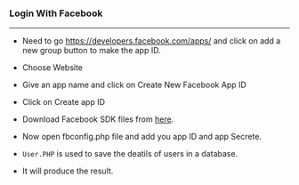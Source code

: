 ### Login With Facebook

---

* Need to go https://developers.facebook.com/apps/ and click on add a new group button to make the app ID.

* Choose Website

* Give an app name and click on Create New Facebook App ID

* Click on Create app ID

* Download Facebook SDK files from [here](https://github.com/facebook/php-graph-sdk).

* Now open fbconfig.php file and add you app ID and app Secrete.

* `User.PHP` is used to save the deatils of users in a database.

* It will produce the result.
